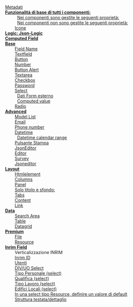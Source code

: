 [Metadati](base.md#metadati)  
[**Funzionalità di base di tutti i componenti:**](base.md)  
&nbsp;&nbsp;&nbsp;&nbsp;&nbsp;&nbsp;&nbsp;&nbsp;&nbsp;&nbsp;[Nei componenti sono gestite le seguenti proprietà:](base.md#nei-componenti-sono-gestite-le-seguenti-proprietà)  
&nbsp;&nbsp;&nbsp;&nbsp;&nbsp;&nbsp;&nbsp;&nbsp;&nbsp;&nbsp;[Nei componenti non sono gestite le seguenti proprietà:](base.md#nei-componenti-non-sono-gestite-le-seguenti-proprietà)  
&nbsp;&nbsp;&nbsp;&nbsp;&nbsp;&nbsp;&nbsp;&nbsp;[Icone](base.md#icone)  
[**Logic: Json-Logic**](logic.md)  
[**Computed Field**](computed_field.md)  
[**Base**](componenti/base/)  
&nbsp;&nbsp;&nbsp;&nbsp;&nbsp;&nbsp;&nbsp;&nbsp;[Field Name](componenti/base/field_name.md)  
&nbsp;&nbsp;&nbsp;&nbsp;&nbsp;&nbsp;&nbsp;&nbsp;[Textfield](componenti/base/text_field.md)  
&nbsp;&nbsp;&nbsp;&nbsp;&nbsp;&nbsp;&nbsp;&nbsp;[Button](componenti/base/button.md)  
&nbsp;&nbsp;&nbsp;&nbsp;&nbsp;&nbsp;&nbsp;&nbsp;[Number](componenti/base/number.md)  
&nbsp;&nbsp;&nbsp;&nbsp;&nbsp;&nbsp;&nbsp;&nbsp;[Button Alert](componenti/base/button_alert.md)  
&nbsp;&nbsp;&nbsp;&nbsp;&nbsp;&nbsp;&nbsp;&nbsp;[Textarea](componenti/base/text_area.md)  
&nbsp;&nbsp;&nbsp;&nbsp;&nbsp;&nbsp;&nbsp;&nbsp;[Checkbox](componenti/base/checkbox.md)  
&nbsp;&nbsp;&nbsp;&nbsp;&nbsp;&nbsp;&nbsp;&nbsp;[Password](componenti/base/password.md)  
&nbsp;&nbsp;&nbsp;&nbsp;&nbsp;&nbsp;&nbsp;&nbsp;[Select](componenti/base/select.md)  
&nbsp;&nbsp;&nbsp;&nbsp;&nbsp;&nbsp;&nbsp;&nbsp;&nbsp;&nbsp;[Dati Form esterno](componenti/base/select.md#dati-form-esterno)  
&nbsp;&nbsp;&nbsp;&nbsp;&nbsp;&nbsp;&nbsp;&nbsp;&nbsp;&nbsp;[Computed value](componenti/base/select.md#computed-value)    
&nbsp;&nbsp;&nbsp;&nbsp;&nbsp;&nbsp;&nbsp;&nbsp;[Radio](componenti/base/radio.md)  
[**Advanced**](componenti/avanzati/)  
&nbsp;&nbsp;&nbsp;&nbsp;&nbsp;&nbsp;&nbsp;&nbsp;[Model List](componenti/avanzati/model_list.md)  
&nbsp;&nbsp;&nbsp;&nbsp;&nbsp;&nbsp;&nbsp;&nbsp;[Email](componenti/avanzati/email.md)  
&nbsp;&nbsp;&nbsp;&nbsp;&nbsp;&nbsp;&nbsp;&nbsp;[Phone number](componenti/avanzati/phone_number.md)  
&nbsp;&nbsp;&nbsp;&nbsp;&nbsp;&nbsp;&nbsp;&nbsp;[Datetime](componenti/avanzati/datetime.md#datetime)  
&nbsp;&nbsp;&nbsp;&nbsp;&nbsp;&nbsp;&nbsp;&nbsp;&nbsp;&nbsp;[Datetime calendar range](componenti/avanzati/datetime.md#datetime-calendar-range)  
&nbsp;&nbsp;&nbsp;&nbsp;&nbsp;&nbsp;&nbsp;&nbsp;[Pulsante Stampa](componenti/avanzati/pulsante_stampa.md)  
&nbsp;&nbsp;&nbsp;&nbsp;&nbsp;&nbsp;&nbsp;&nbsp;[JsonEditor](componenti/avanzati/jsonEditor.md)  
&nbsp;&nbsp;&nbsp;&nbsp;&nbsp;&nbsp;&nbsp;&nbsp;[Editor](componenti/avanzati/editor.md)  
&nbsp;&nbsp;&nbsp;&nbsp;&nbsp;&nbsp;&nbsp;&nbsp;[Survey](componenti/avanzati/survey.md)  
&nbsp;&nbsp;&nbsp;&nbsp;&nbsp;&nbsp;&nbsp;&nbsp;[Jsoneditor](componenti/avanzati/jsoneditor.md)  
**[Layout](./componenti/layout/)**  
&nbsp;&nbsp;&nbsp;&nbsp;&nbsp;&nbsp;&nbsp;&nbsp;[Htmlelement](./componenti/layout/htmlelement.md#htmlelement)  
&nbsp;&nbsp;&nbsp;&nbsp;&nbsp;&nbsp;&nbsp;&nbsp;[Columns](./componenti/layout/columns.md#columns)  
&nbsp;&nbsp;&nbsp;&nbsp;&nbsp;&nbsp;&nbsp;&nbsp;[Panel](./componenti/layout/panel.md#panel)  
&nbsp;&nbsp;&nbsp;&nbsp;&nbsp;&nbsp;&nbsp;&nbsp;[Solo titolo e sfondo:](./componenti/layout/panel.md#solo-titolo-e-sfondo)  
&nbsp;&nbsp;&nbsp;&nbsp;&nbsp;&nbsp;&nbsp;&nbsp;[Tabs](./componenti/layout/tabs.md#tabs)  
&nbsp;&nbsp;&nbsp;&nbsp;&nbsp;&nbsp;&nbsp;&nbsp;[Content](./componenti/layout/content.md#content)  
&nbsp;&nbsp;&nbsp;&nbsp;&nbsp;&nbsp;&nbsp;&nbsp;[Link](./componenti/layout/link.md#link)  
**[Data](./componenti/data/)**  
&nbsp;&nbsp;&nbsp;&nbsp;&nbsp;&nbsp;&nbsp;&nbsp;[Search Area](./componenti/data/search_area.md#search-area)  
&nbsp;&nbsp;&nbsp;&nbsp;&nbsp;&nbsp;&nbsp;&nbsp;[Table](./componenti/data/table.md#table)  
&nbsp;&nbsp;&nbsp;&nbsp;&nbsp;&nbsp;&nbsp;&nbsp;[Datagrid](./componenti/data/datagrid.md#datagrid)  
**[Premium](./componenti/premium/)**  
&nbsp;&nbsp;&nbsp;&nbsp;&nbsp;&nbsp;&nbsp;&nbsp;[File](./componenti/premium/file.md#file)  
&nbsp;&nbsp;&nbsp;&nbsp;&nbsp;&nbsp;&nbsp;&nbsp;[Resource](./componenti/premium/resource.md#resource)  
**[Inrim Field](./componenti/inrim_field/)**  
&nbsp;&nbsp;&nbsp;&nbsp;&nbsp;&nbsp;&nbsp;&nbsp;Verticalizzazione INRIM  
&nbsp;&nbsp;&nbsp;&nbsp;&nbsp;&nbsp;&nbsp;&nbsp;[Inrim ID](./componenti/inrim_field/inrim_id.md#inrim-id)  
&nbsp;&nbsp;&nbsp;&nbsp;&nbsp;&nbsp;&nbsp;&nbsp;[Utenti](./componenti/inrim_field/utente.md#utente)  
&nbsp;&nbsp;&nbsp;&nbsp;&nbsp;&nbsp;&nbsp;&nbsp;[DIV/UO Select](./componenti/inrim_field/div_uo_select.md#divuo-select)  
&nbsp;&nbsp;&nbsp;&nbsp;&nbsp;&nbsp;&nbsp;&nbsp;[Tipo Personale (select)](./componenti/inrim_field/tipo_personale_select.md#tipo-personale-select)  
&nbsp;&nbsp;&nbsp;&nbsp;&nbsp;&nbsp;&nbsp;&nbsp;[Qualifica (select)](./componenti/inrim_field/qualifica_select.md#qualifica-select)  
&nbsp;&nbsp;&nbsp;&nbsp;&nbsp;&nbsp;&nbsp;&nbsp;[Tipo Lavoro (select)](./componenti/inrim_field/tipo_lavoro_select.md#tipo-lavoro-select)  
&nbsp;&nbsp;&nbsp;&nbsp;&nbsp;&nbsp;&nbsp;&nbsp;[Edifici Locali (select)](./componenti/inrim_field/edifici_locali_select.md#edifici-locali-select)  
&nbsp;&nbsp;&nbsp;&nbsp;&nbsp;&nbsp;&nbsp;&nbsp;[In una select tipo Resource, definire un valore di default](./componenti/inrim_field/select_type_resource.md#in-una-select-tipo-resource-definire-un-valore-di-default)  
&nbsp;&nbsp;&nbsp;&nbsp;&nbsp;&nbsp;&nbsp;&nbsp;[Struttura testata/dettaglio](./componenti/inrim_field/struttura_testata_dettaglio.md#struttura-testatadettaglio)  